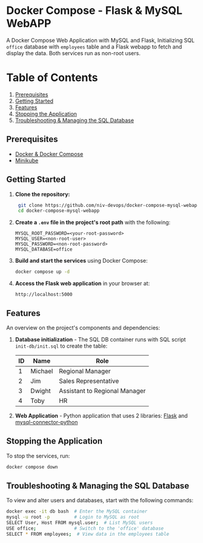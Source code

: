 # Docker Compose - Flask & MySQL WebAPP

A Docker Compose Web Application with MySQL and Flask, Initializing SQL `office` database with `employees` table and a Flask webapp to fetch and display the data.
Both services run as non-root users.

# Table of Contents
1. [Prerequisites](#prerequisites)
2. [Getting Started](#getting-started)
3. [Features](#features)
4. [Stopping the Application](#stopping-the-application)
5. [Troubleshooting & Managing the SQL Database](#troubleshooting--managing-the-sql-database)

## Prerequisites
- [Docker & Docker Compose](https://docs.docker.com/engine/install/)
- [Minikube](https://minikube.sigs.k8s.io/docs/start/?arch=%2Flinux%2Fx86-64%2Fstable%2Fbinary+download)

## Getting Started

1. **Clone the repository:**

   ```bash
    git clone https://github.com/niv-devops/docker-compose-mysql-webapp.git
    cd docker-compose-mysql-webapp
    ```

2. **Create a `.env` file in the project's root path** with the following:

    ```
    MYSQL_ROOT_PASSWORD=<your-root-password>
    MYSQL_USER=<non-root-user>
    MYSQL_PASSWORD=<non-root-password>
    MYSQL_DATABASE=office
    ```

3. **Build and start the services** using Docker Compose:

    ```bash
    docker compose up -d
    ```

4. **Access the Flask web application** in your browser at:

    ```
    http://localhost:5000
    ```

## Features

An overview on the project's components and dependencies:

1. **Database initialization** - The SQL DB container runs with SQL script `init-db/init.sql` to create the table:

   | ID | Name     | Role                          |
   | -- | -------- | ----------------------------- |
   | 1  | Michael  | Regional Manager              |
   | 2  | Jim      | Sales Representative          |
   | 3  | Dwight   | Assistant to Regional Manager |
   | 4  | Toby     | HR                            |

2. **Web Application** - Python application that uses 2 libraries: 
   [Flask](https://pypi.org/project/Flask/) and [mysql-connector-python](https://pypi.org/project/mysql-connector-python/)

## Stopping the Application

To stop the services, run:

```bash
docker compose down
```

## Troubleshooting & Managing the SQL Database

To view and alter users and databases, start with the following commands:

```bash
docker exec -it db bash  # Enter the MySQL container
mysql -u root -p         # Login to MySQL as root
SELECT User, Host FROM mysql.user;  # List MySQL users
USE office;              # Switch to the 'office' database
SELECT * FROM employees;  # View data in the employees table
```

